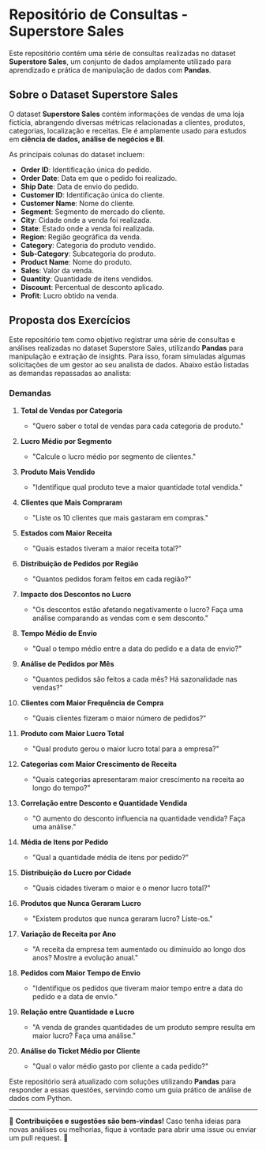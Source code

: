 # Repositório de Consultas - Superstore Sales

Este repositório contém uma série de consultas realizadas no dataset **Superstore Sales**, um conjunto de dados amplamente utilizado para aprendizado e prática de manipulação de dados com **Pandas**.

## Sobre o Dataset Superstore Sales

O dataset **Superstore Sales** contém informações de vendas de uma loja fictícia, abrangendo diversas métricas relacionadas a clientes, produtos, categorias, localização e receitas. Ele é amplamente usado para estudos em **ciência de dados, análise de negócios e BI**.

As principais colunas do dataset incluem:
- **Order ID**: Identificação única do pedido.
- **Order Date**: Data em que o pedido foi realizado.
- **Ship Date**: Data de envio do pedido.
- **Customer ID**: Identificação única do cliente.
- **Customer Name**: Nome do cliente.
- **Segment**: Segmento de mercado do cliente.
- **City**: Cidade onde a venda foi realizada.
- **State**: Estado onde a venda foi realizada.
- **Region**: Região geográfica da venda.
- **Category**: Categoria do produto vendido.
- **Sub-Category**: Subcategoria do produto.
- **Product Name**: Nome do produto.
- **Sales**: Valor da venda.
- **Quantity**: Quantidade de itens vendidos.
- **Discount**: Percentual de desconto aplicado.
- **Profit**: Lucro obtido na venda.

## Proposta dos Exercícios

Este repositório tem como objetivo registrar uma série de consultas e análises realizadas no dataset Superstore Sales, utilizando **Pandas** para manipulação e extração de insights. Para isso, foram simuladas algumas solicitações de um gestor ao seu analista de dados. Abaixo estão listadas as demandas repassadas ao analista:

### Demandas

1. **Total de Vendas por Categoria**
   - "Quero saber o total de vendas para cada categoria de produto."

2. **Lucro Médio por Segmento**
   - "Calcule o lucro médio por segmento de clientes."

3. **Produto Mais Vendido**
   - "Identifique qual produto teve a maior quantidade total vendida."

4. **Clientes que Mais Compraram**
   - "Liste os 10 clientes que mais gastaram em compras."

5. **Estados com Maior Receita**
   - "Quais estados tiveram a maior receita total?"

6. **Distribuição de Pedidos por Região**
   - "Quantos pedidos foram feitos em cada região?"

7. **Impacto dos Descontos no Lucro**
   - "Os descontos estão afetando negativamente o lucro? Faça uma análise comparando as vendas com e sem desconto."

8. **Tempo Médio de Envio**
   - "Qual o tempo médio entre a data do pedido e a data de envio?"

9. **Análise de Pedidos por Mês**
   - "Quantos pedidos são feitos a cada mês? Há sazonalidade nas vendas?"

10. **Clientes com Maior Frequência de Compra**
    - "Quais clientes fizeram o maior número de pedidos?"

11. **Produto com Maior Lucro Total**
    - "Qual produto gerou o maior lucro total para a empresa?"

12. **Categorias com Maior Crescimento de Receita**
    - "Quais categorias apresentaram maior crescimento na receita ao longo do tempo?"

13. **Correlação entre Desconto e Quantidade Vendida**
    - "O aumento do desconto influencia na quantidade vendida? Faça uma análise."

14. **Média de Itens por Pedido**
    - "Qual a quantidade média de itens por pedido?"

15. **Distribuição do Lucro por Cidade**
    - "Quais cidades tiveram o maior e o menor lucro total?"

16. **Produtos que Nunca Geraram Lucro**
    - "Existem produtos que nunca geraram lucro? Liste-os."

17. **Variação de Receita por Ano**
    - "A receita da empresa tem aumentado ou diminuído ao longo dos anos? Mostre a evolução anual."

18. **Pedidos com Maior Tempo de Envio**
    - "Identifique os pedidos que tiveram maior tempo entre a data do pedido e a data de envio."

19. **Relação entre Quantidade e Lucro**
    - "A venda de grandes quantidades de um produto sempre resulta em maior lucro? Faça uma análise."

20. **Análise do Ticket Médio por Cliente**
    - "Qual o valor médio gasto por cliente a cada pedido?"

Este repositório será atualizado com soluções utilizando **Pandas** para responder a essas questões, servindo como um guia prático de análise de dados com Python.

---

📌 **Contribuições e sugestões são bem-vindas!** Caso tenha ideias para novas análises ou melhorias, fique à vontade para abrir uma issue ou enviar um pull request. 🚀
